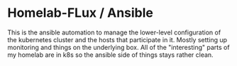 # Homelab-FLux / Ansible

This is the ansible automation to manage the lower-level configuration of the kubernetes cluster and the hosts that participate in it. Mostly setting up monitoring and things on the underlying box. All of the "interesting" parts of my homelab are in k8s so the ansible side of things stays rather clean.